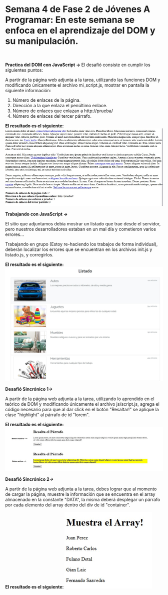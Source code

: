 <h1>Semana 4 de Fase 2 de Jóvenes A Programar: En este semana se enfoca en el aprendizaje del DOM y su manipulación.</h1> <br>

<strong> Practica del DOM con JavaScript -> </strong> El desafió consiste en cumplir los siguientes puntos: <br>

A partir de la página web adjunta a la tarea, utilizando las funciones DOM y modificando únicamente el archivo mi_script.js, mostrar en pantalla la siguiente información: <br>

<ol>
    <li>Número de enlaces de la página.</li>
    <li>Dirección a la que enlaza el penúltimo enlace.</li>
    <li>Número de enlaces que enlazan a http://prueba/</li>
    <li>Número de enlaces del tercer párrafo.</li>
</ol>

<strong> El resultado es el siguiente: </strong> <img src="Practica_DOM/resultados1.jpg"> <br>

<strong> Trabajando con JavaScript -> </strong><br>

El sitio que adjuntamos debía mostrar un listado que trae desde el servidor, pero nuestros desarrolladores estaban en un mal día y cometieron varios errores…

Trabajando en grupo (Estoy re-haciendo los trabajos de forma individual), deberán localizar los errores que se encuentran en los archivos init.js y listado.js, y corregirlos.

<strong> El resultado es el siguiente: </strong> <img src="Practica_js/resultado.jpg"><br>

<strong> Desafió Sincrónico 1-> </strong><br>

A partir de la página web adjunta a la tarea, utilizando lo aprendido en el teórico de DOM y modificando únicamente el archivo js/script.js, agrega el código necesario para que al dar click en el botón "Resaltar!" se aplique la clase "highlight" al párrafo de id "lorem".

<strong> El resultado es el siguiente: </strong> <img src="Desafío Sincrónico 1/resultadoFinal.jpg"><br>

<strong> Desafió Sincrónico 2-> </strong><br>

A partir de la página web adjunta a la tarea, debes lograr que al momento de cargar la página, muestre la información que se encuentra en el array almacenado en la constante "DATA", la misma deberá desplegar un párrafo por cada elemento del array dentro del div de id "container".

<strong> El resultado es el siguiente: </strong> <img src="Desafío Sincrónico 2/resultado.jpg"><br>